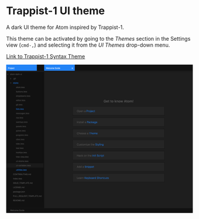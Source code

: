 # Trappist-1 UI theme

A dark UI theme for Atom inspired by Trappist-1.

This theme can be activated by going to
the _Themes_ section in the Settings view (`cmd-,`) and selecting it from the
_UI Themes_ drop-down menu.

[Link to Trappist-1 Syntax Theme](https://github.com/craft-tyler/trappist-one-syntax)

![](trappist-one-ui.png)
